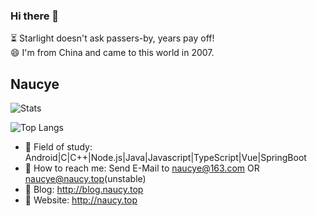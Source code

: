 ### Hi there 👋

⏳ Starlight doesn't ask passers-by, years pay off!<br>
😄 I'm from China and came to this world in 2007.

## Naucye

![Stats](https://github-readme-stats.vercel.app/api?username=naucye&show_icons=true&icon_color=CE1D2D&text_color=718096&bg_color=ffffff)

![Top Langs](https://github-readme-stats.vercel.app/api/top-langs/?username=naucye&layout=compact)

- 🎈 Field of study: Android|C|C++|Node.js|Java|Javascript|TypeScript|Vue|SpringBoot
- 🤝 How to reach me: Send E-Mail to  naucye@163.com OR naucye@naucy.top(unstable)
- 🎃 Blog: http://blog.naucy.top
- 🎉 Website: http://naucy.top

